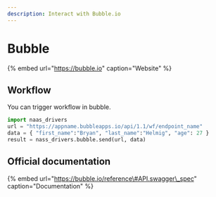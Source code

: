 ```yaml
---
description: Interact with Bubble.io
---
```


# Bubble

{% embed url="https://bubble.io" caption="Website" %}

## Workflow

You can trigger workflow in bubble. 

```python
import naas_drivers
url = "https://appname.bubbleapps.io/api/1.1/wf/endpoint_name"
data = { "first_name":"Bryan", "last_name":"Helmig", "age": 27 }
result = nass_drivers.bubble.send(url, data)
```

## Official documentation

{% embed url="https://bubble.io/reference\#API.swagger\_spec" caption="Documentation" %}



